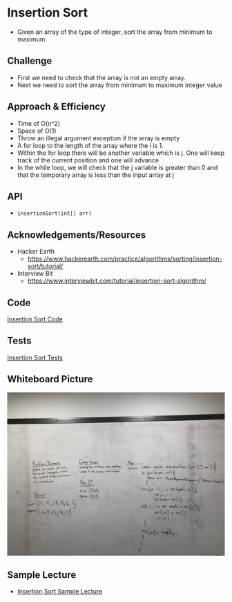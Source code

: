# Insertion Sort
- Given an array of the type of integer, sort the array from minimum to maximum.  

## Challenge
- First we need to check that the array is not an empty array.
- Next we need to sort the array from minimum to maximum integer value

## Approach & Efficiency
- Time of O(n^2)
- Space of O(1)
- Throw an illegal argument exception if the array is empty
- A for loop to the length of the array where the i is 1.
- Within the for loop there will be another variable which is j. One will keep track of the current position and one will advance
- In the while loop, we will check that the j variable is greater than 0 and that the temporary array is less than the input array at j 

## API
- ```insertionSort(int[] arr)```

## Acknowledgements/Resources
- Hacker Earth
  - https://www.hackerearth.com/practice/algorithms/sorting/insertion-sort/tutorial/
- Interview Bit
  - https://www.interviewbit.com/tutorial/insertion-sort-algorithm/
 

## Code
[Insertion Sort Code](../../src/main/java/Java/InsertionSort/InsertionSort.java)

## Tests
[Insertion Sort Tests](../../src/test/java/Java/InsertionSort/InsertionSortTest.java)

## Whiteboard Picture
![](../img/InsertionSort.jpeg)

## Sample Lecture
- [Insertion Sort Sample Lecture](./InsertionSortSampleLecture.md)